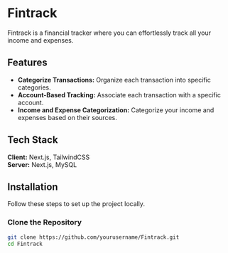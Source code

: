 # Fintrack

Fintrack is a financial tracker where you can effortlessly track all your income and expenses.

## Features

- **Categorize Transactions:** Organize each transaction into specific categories.
- **Account-Based Tracking:** Associate each transaction with a specific account.
- **Income and Expense Categorization:** Categorize your income and expenses based on their sources.

## Tech Stack

**Client:** Next.js, TailwindCSS  
**Server:** Next.js, MySQL

## Installation

Follow these steps to set up the project locally.

### Clone the Repository

```bash
git clone https://github.com/yourusername/Fintrack.git
cd Fintrack

